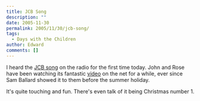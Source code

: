```yaml
---
title: JCB Song
description: ""
date: 2005-11-30
permalink: 2005/11/30/jcb-song/
tags:
  - Days with the Children
author: Edward
comments: []
---
```


I heard the [JCB song][1] on the radio for the first time today. John
and Rose have been watching its fantastic [video][2] on the net for a
while, ever since Sam Ballard showed it to them before the summer
holiday.

It\'s quite touching and fun. There\'s even talk of it being Christmas
number 1.



[1]: https://www.amazon.co.uk/exec/obidos/ASIN/B00093UQJS/qid=1133374461/sr=8-1/ref=sr_8_xs_ap_i1_xgl/026-3124275-6113239
[2]: https://www.jcbsong.co.uk/jcbvideo.asp
